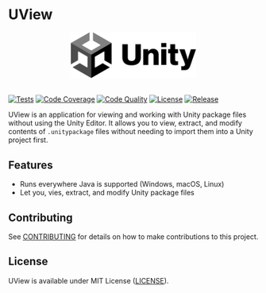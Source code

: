 # UView

<div align="center">
  <picture>
    <img alt="UView Logo" src="logo.svg" height="50%" width="50%">
  </picture>
</div>
<br>

[![Tests](https://img.shields.io/github/actions/workflow/status/habedi/uview/tests.yml?label=tests&style=flat&labelColor=282c34&logo=github)](https://github.com/habedi/uview/actions/workflows/tests.yml)
[![Code Coverage](https://img.shields.io/codecov/c/github/habedi/uview?style=flat&labelColor=282c34&logo=codecov)](https://codecov.io/gh/habedi/uview)
[![Code Quality](https://img.shields.io/codefactor/grade/github/habedi/uview?style=flat&labelColor=282c34&logo=codefactor)](https://www.codefactor.io/repository/github/habedi/uview)
[![License](https://img.shields.io/badge/license-MIT%2FApache--2.0-007ec6?style=flat&labelColor=282c34&logo=open-source-initiative)](https://github.com/habedi/uview)
[![Release](https://img.shields.io/github/release/habedi/uview.svg?style=flat&labelColor=282c34&logo=github)](https://github.com/habedi/uview/releases/latest)

UView is an application for viewing and working with Unity package files without using the Unity Editor.
It allows you to view, extract, and modify contents of `.unitypackage` files without needing to import them into a Unity project first.

## Features

- Runs everywhere Java is supported (Windows, macOS, Linux)
- Let you, vies, extract, and modify Unity package files

## Contributing

See [CONTRIBUTING](CONTRIBUTING.md) for details on how to make contributions to this project.

## License

UView is available under MIT License ([LICENSE](LICENSE)).
